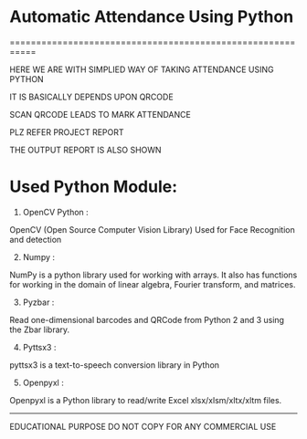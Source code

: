 # Automatic Attendance Using Python
===========================================================

HERE WE ARE WITH SIMPLIED WAY OF TAKING ATTENDANCE USING PYTHON

IT IS BASICALLY DEPENDS UPON QRCODE

SCAN QRCODE LEADS TO MARK ATTENDANCE

PLZ REFER PROJECT REPORT 

THE OUTPUT REPORT IS ALSO SHOWN

# Used Python Module:

1.	 OpenCV Python :

OpenCV (Open Source Computer Vision Library) Used for Face Recognition and detection

2.	Numpy :

NumPy is a python library used for working with arrays. It also has functions for working in the domain of linear algebra, Fourier transform, and matrices.

3.	Pyzbar :

Read one-dimensional barcodes and 
QRCode from Python 2 and 3 using the Zbar library.

4.	Pyttsx3 :

pyttsx3 is a text-to-speech conversion library in Python

5.	Openpyxl :

Openpyxl is a Python library to read/write Excel xlsx/xlsm/xltx/xltm files. 







---------------------------------

EDUCATIONAL PURPOSE 
DO NOT COPY FOR ANY COMMERCIAL USE
